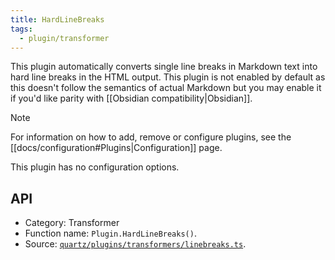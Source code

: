 ```yaml
---
title: HardLineBreaks
tags:
  - plugin/transformer
---
```


This plugin automatically converts single line breaks in Markdown text into hard line breaks in the HTML output. This plugin is not enabled by default as this doesn't follow the semantics of actual Markdown but you may enable it if you'd like parity with [[Obsidian compatibility|Obsidian]].

> [!note]
> For information on how to add, remove or configure plugins, see the [[docs/configuration#Plugins|Configuration]] page.

This plugin has no configuration options.

## API

- Category: Transformer
- Function name: `Plugin.HardLineBreaks()`.
- Source: [`quartz/plugins/transformers/linebreaks.ts`](https://github.com/jackyzha0/quartz/blob/v4/quartz/plugins/transformers/linebreaks.ts).
